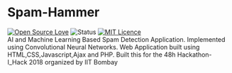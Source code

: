 # Spam-Hammer
[![Open Source Love](https://badges.frapsoft.com/os/v2/open-source.png?v=103)](https://github.com/ellerbrock/open-source-badges/)
![Status](https://img.shields.io/badge/status-active-brightgreen.svg)
[![MIT Licence](https://img.shields.io/badge/license-MIT-brightgreen.svg)](https://github.com/sanatb97/Spam-Hammer/blob/master/LICENSE)
<br>AI and Machine Learning Based Spam Detection Application. Implemented  using Convolutional Neural Networks.
Web Application built using HTML,CSS,Javascript,Ajax and PHP.
Built this for  the 48h Hackathon-I_Hack 2018 organized by IIT Bombay 


